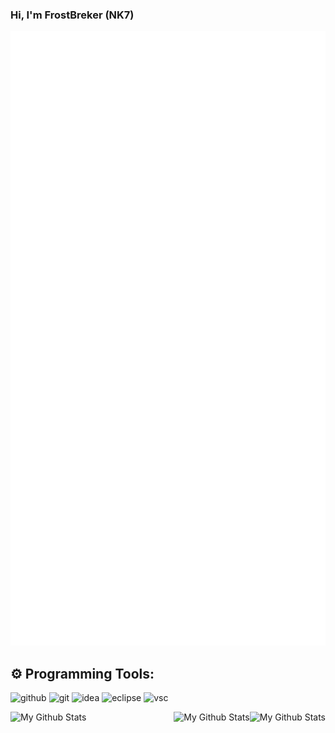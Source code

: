 ### Hi, I'm FrostBreker (NK7)

![Metrics](/github-metrics.svg)

## ⚙️ Programming Tools:
<p>
  <img alt="github" width="50px" src="https://raw.githubusercontent.com/coderjojo/coderjojo/master/img/github.svg"/>
    <img alt="git" width="50px" src="https://upload.wikimedia.org/wikipedia/commons/thumb/3/3f/Git_icon.svg/97px-Git_icon.svg.png"/ >
  <img alt="idea" width="50px" src="https://zupimages.net/up/21/20/5wyw.png"/>
    <img alt="eclipse" width="50px" src="https://zupimages.net/up/21/20/j81o.png"/>
    <img alt="vsc" width="45px" src="https://zupimages.net/up/21/07/wp8q.png"/>
</p>

<img align="left" alt="My Github Stats" src="https://my-card-stats.vercel.app/api/top-langs/?username=FrostBreker&langs_count=8&count_private=true&show_icons=true&theme=radical&hide_border=true&layout=compact" />
<img align="right" alt="My Github Stats" src="https://github-readme-stats.vercel.app/api?username=FrostBreker&count_private=true&show_icons=true&theme=radical&hide_border=true" />
<img align="right" alt="My Github Stats" src="https://github-readme-streak-stats.herokuapp.com/?user=FrostBreker&theme=dark" />
